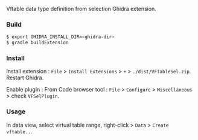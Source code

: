 Vftable data type definition from selection Ghidra extension.

### Build

```bash
$ export GHIDRA_INSTALL_DIR=<ghidra-dir>
$ gradle buildExtension
```

### Install

Install extension : `File` > `Install Extensions` > `+` > `./dist/VFTableSel.zip`. Restart Ghidra.

Enable plugin : From Code browser tool : `File` > `Configure` > `Miscellaneous` > check `VFSelPlugin`.

### Usage

In data view, select virtual table range, right-click > `Data` > `Create vftable..`.



